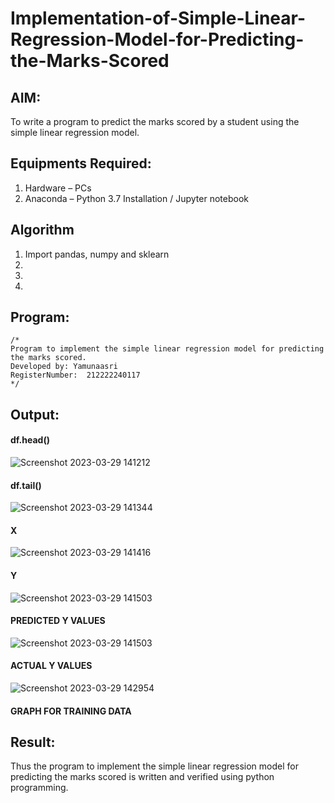 # Implementation-of-Simple-Linear-Regression-Model-for-Predicting-the-Marks-Scored

## AIM:
To write a program to predict the marks scored by a student using the simple linear regression model.

## Equipments Required:
1. Hardware – PCs
2. Anaconda – Python 3.7 Installation / Jupyter notebook

## Algorithm
1. Import pandas, numpy and sklearn
2. 
3. 
4. 

## Program:
```
/*
Program to implement the simple linear regression model for predicting the marks scored.
Developed by: Yamunaasri
RegisterNumber:  212222240117
*/
```

## Output:
#### df.head()
![Screenshot 2023-03-29 141212](https://user-images.githubusercontent.com/115707860/228477967-5b670ef7-76ee-4a5f-94d7-c605b58d067d.png)


#### df.tail()
![Screenshot 2023-03-29 141344](https://user-images.githubusercontent.com/115707860/228478274-989aafdb-82cf-4257-9a3a-0317ced42178.png)
#### X
![Screenshot 2023-03-29 141416](https://user-images.githubusercontent.com/115707860/228478461-0a185d4f-afb3-47b0-9052-666f7b3bf265.png)

#### Y
![Screenshot 2023-03-29 141503](https://user-images.githubusercontent.com/115707860/228478618-f7f6a0a2-36d7-4dc2-8db9-08ecdf846ef8.png)

#### PREDICTED Y VALUES
![Screenshot 2023-03-29 141503](https://user-images.githubusercontent.com/115707860/228479078-a394d358-4d5e-479c-bc4d-716a010081a8.png)

#### ACTUAL Y VALUES
![Screenshot 2023-03-29 142954](https://user-images.githubusercontent.com/115707860/228482752-cf040c75-ae8b-4f0d-8ea2-476424eb079e.png)

#### GRAPH FOR TRAINING DATA

## Result:
Thus the program to implement the simple linear regression model for predicting the marks scored is written and verified using python programming.

